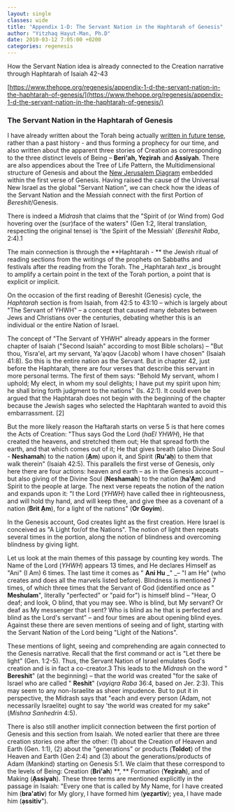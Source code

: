 ```yaml
---
layout: single
classes: wide
title: "Appendix 1-D: The Servant Nation in the Haphtarah of Genesis"
author: "Yitzhaq Hayut-Man, Ph.D"
date: 2010-03-12 7:05:00 +0200
categories: regenesis
---
```


How the Servant Nation idea is already connected to the Creation narrative through Haphtarah of Isaiah 42-43

[https://www.thehope.org/regenesis/appendix-1-d-the-servant-nation-in-the-haphtarah-of-genesis/](https://www.thehope.org/regenesis/appendix-1-d-the-servant-nation-in-the-haphtarah-of-genesis/)

### **The Servant Nation in the Haphtarah of Genesis**

I have already written about the Torah being actually [written in future tense](http://www.global-report.com/thehope/a78-re-genesis-now-project-preface-introduction), rather than a past history - and thus forming a prophecy for our time, and also written about the apparent three stories of Creation as corresponding to the three distinct levels of Being –  **Beri&#39;ah, Yeẓirah**  and  **Ạssiyah**. There are also appendices about the Tree of Life Pattern, the Multidimensional structure of Genesis and about the [New Jerusalem Diagram](http://www.global-report.com/thehope/a83-1-c-the-new-jerusalem-diagram-in-the-first-verse-of-genesis) embedded within the first verse of Genesis. Having raised the cause of the Universal New Israel as the global "Servant Nation", we can check how the ideas of the Servant Nation and the Messiah connect with the first Portion of _Bereshit_/Genesis.

There is indeed a _Midrash_ that claims that the "Spirit of (or Wind from) God hovering over the (sur)face of the waters" (Gen 1:2, literal translation, respecting the original tense) is 'the Spirit of the Messiah' (_Bereshit Raba_, 2:4).1

The main connection is through the  **Haphtarah - ** the Jewish ritual of reading sections from the writings of the prophets on Sabbaths and festivals after the reading from the Torah. The _Haphtarah _text_ _is brought to amplify a certain point in the text of the Torah portion, a point that is explicit or implicit.

On the occasion of the first reading of Bereshit (Genesis) cycle, the _Haphtarah_ section is from Isaiah, from 42:5 to 43:10 – which is largely about "The Servant of YHWH" – a concept that caused many debates between Jews and Christians over the centuries, debating whether this is an individual or the entire Nation of Israel.

The concept of "The Servant of YHWH" already appears in the former chapter of Isaiah ("Second Isaiah" according to most Bible scholars) – "But thou, Yisra&#39;el, art my servant, Ya&#39;ạqov (Jacob) whom I have chosen" (Isaiah 41:8). So this is the entire nation as the Servant. But in chapter 42, just before the Haphtarah, there are four verses that describe this servant in more personal terms. The first of them says: "Behold My servant, whom I uphold; My elect, in whom my soul delights; I have put my spirit upon him; he shall bring forth judgment to the nations" (Is. 42:1). It could even be argued that the Haphtarah does not begin with the beginning of the chapter because the Jewish sages who selected the Haphtarah wanted to avoid this embarrassment. [2]

But the more likely reason the Haftarah starts on verse 5 is that here comes the Acts of Creation: "Thus says God the Lord (_haEl YHWH_), He that created the heavens, and stretched them out; He that spread forth the earth, and that which comes out of it; He that gives breath (also Divine Soul - **Neshamah**) to the nation (**Ạm**) upon it, and Spirit (**Ru&#39;aḥ**) to them that walk therein" (Isaiah 42:5). This parallels the first verse of Genesis, only here there are four actions: heaven and earth – as in the Genesis account – but also giving of the Divine Soul (**Neshamah**) to the nation (**ha&#39;Ạm**) and Spirit to the people at large. The next verse repeats the notion of the nation and expands upon it: "I the Lord (_YHWH_) have called thee in righteousness, and will hold thy hand, and will keep thee, and give thee as a covenant of a nation (**Brit Ạm**), for a light of the nations" (**Or Goyim**).

In the Genesis account, God creates light as the first creation. Here Israel is conceived as "A Light for/of the Nations". The notion of light then repeats several times in the portion, along the notion of blindness and overcoming blindness by giving light.

Let us look at the main themes of this passage by counting key words. The Name of the Lord (_YHWH_) appears 13 times, and He declares Himself as "Ani" (I Am) 6 times. The last time it comes as " **Ani Hu** _" _– "I am He" (who creates and does all the marvels listed before). Blindness is mentioned 7 times, of which three times that the Servant of God (identified once as " **Meshulam**", literally "perfected" or "paid for") is himself blind – "Hear, O deaf; and look, O blind, that you may see. Who is blind, but My servant? Or deaf as My messenger that I sent? Who is blind as he that is perfected and blind as the Lord&#39;s servant" – and four times are about opening blind eyes. Against these there are seven mentions of seeing and of light, starting with the Servant Nation of the Lord being "Light of the Nations".

These mentions of light, seeing and comprehending are again connected to the Genesis narrative. Recall that the first command or act is "Let there be light" (Gen. 1:2-5). Thus, the Servant Nation of Israel emulates God&#39;s creation and is in fact a co-creator.3 This leads to the _Midrash_ on the word " **Bereshit**" (at the beginning) – that the world was created "for the sake of Israel who are called " **Reshit**" (_vayiqra Raba_ 36:4, based on Jer. 2:3). This may seem to any non-Israelite as sheer impudence. But to put it in perspective, the Midrash says that "each and every person (Adam, not necessarily Israelite) ought to say &#39;the world was created for my sake" (_Mishna Sanhedrin_ 4:5).

There is also still another implicit connection between the first portion of Genesis and this section from Isaiah. We noted earlier that there are three creation stories one after the other: (1) about the Creation of Heaven and Earth (Gen. 1:1), (2) about the "generations" or products (**Toldot**) of the Heaven and Earth (Gen 2:4) and (3) about the generations/products of Adam (Mankind) starting on Genesis 5:1. We claim that these correspond to the levels of Being: Creation (**Bri&#39;ah**) **, ** Formation (**Yeẓirah**), and of Making (**Ạssiyah**). These three terms are mentioned explicitly in the passage in Isaiah: "Every one that is called by My Name, for I have created him (**bra&#39;ativ**) for My glory, I have formed him (**yeẓartiv**); yea, I have made him (**ạssitiv**").
